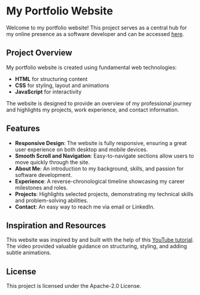 # My Portfolio Website

Welcome to my portfolio website! This project serves as a central hub for my online presence as a software developer and can be accessed [here](https://shefali-upadhyaya.github.io/).

## Project Overview

My portfolio website is created using fundamental web technologies:
- **HTML** for structuring content
- **CSS** for styling, layout and animations
- **JavaScript** for interactivity

The website is designed to provide an overview of my professional journey and highlights my projects, work experience, and contact information.

## Features

- **Responsive Design**: The website is fully responsive, ensuring a great user experience on both desktop and mobile devices.
- **Smooth Scroll and Navigation**: Easy-to-navigate sections allow users to move quickly through the site.
- **About Me**: An introduction to my background, skills, and passion for software development. 
- **Experience**: A reverse-chronological timeline showcasing my career milestones and roles. 
- **Projects**: Highlights selected projects, demonstrating my technical skills and problem-solving abilities. 
- **Contact**: An easy way to reach me via email or LinkedIn.

## Inspiration and Resources

This website was inspired by and built with the help of this [YouTube tutorial](https://www.youtube.com/watch?v=ldwlOzRvYOU). The video provided valuable guidance on structuring, styling, and adding subtle animations.

## License
This project is licensed under the Apache-2.0 License.